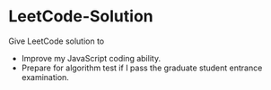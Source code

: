 # LeetCode-Solution
Give LeetCode solution to
- Improve my JavaScript coding ability.
- Prepare for algorithm test if I pass the graduate student entrance examination.